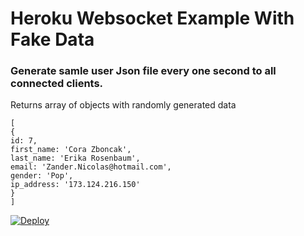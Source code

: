 # Heroku Websocket Example With Fake Data

### Generate samle user Json file every one second to all connected clients.


Returns array of objects with randomly generated data
<br>
````
[
{
id: 7,
first_name: 'Cora Zboncak',
last_name: 'Erika Rosenbaum',
email: 'Zander.Nicolas@hotmail.com',
gender: 'Pop',
ip_address: '173.124.216.150'
}
]
````


[![Deploy](https://www.herokucdn.com/deploy/button.svg)](https://heroku.com/deploy)
